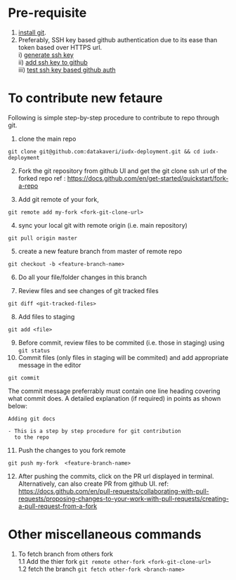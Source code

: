 # Pre-requisite
1.  [install git](https://github.com/git-guides/install-git).
2. Preferably, SSH key based github authentication due to its ease than 
token based over HTTPS url. <br>
  i) [generate ssh key](https://docs.github.com/en/authentication/connecting-to-github-with-ssh/generating-a-new-ssh-key-and-adding-it-to-the-ssh-agent) <br>
  ii) [add ssh key to github](https://docs.github.com/en/authentication/connecting-to-github-with-ssh/adding-a-new-ssh-key-to-your-github-account) <br>
  iii) [test ssh key based github auth](https://docs.github.com/en/authentication/connecting-to-github-with-ssh/testing-your-ssh-connection) 

# To contribute new fetaure
Following is simple step-by-step procedure to contribute to repo through 
git.
1. clone the main repo
```
git clone git@github.com:datakaveri/iudx-deployment.git && cd iudx-deployment
```
2. Fork the git repository from github UI and get the git clone ssh url of the forked repo
ref : https://docs.github.com/en/get-started/quickstart/fork-a-repo

3. Add git remote of your fork,
```
git remote add my-fork <fork-git-clone-url>
```

4. sync your local git with remote origin (i.e. main repository)
```
git pull origin master
```

5. create a new feature branch from master of remote repo 
```
git checkout -b <feature-branch-name> 
```

6.  Do all your file/folder changes in this branch 

7.  Review files and see changes of git tracked files
```
git diff <git-tracked-files>
```
8. Add files to staging
```
git add <file>
```
9. Before commit, review files to be commited (i.e. those in staging)  using ``git status``
10. Commit files (only files in staging will be commited) and add appropriate message in the editor 
```
git commit 
```
The commit message preferrably must contain one line heading covering what commit does.
A detailed explanation (if required) in points as shown below:
```
Adding git docs 

- This is a step by step procedure for git contribution
  to the repo
```

11.  Push the changes to you fork remote 
```
git push my-fork  <feature-branch-name>
```
12.  After pushing the commits, click on the PR url displayed in terminal.
Alternatively, can also create PR from github UI. 
ref: https://docs.github.com/en/pull-requests/collaborating-with-pull-requests/proposing-changes-to-your-work-with-pull-requests/creating-a-pull-request-from-a-fork


# Other miscellaneous commands
1. To fetch branch from others fork <br>
1.1  Add the thier fork ``git remote other-fork <fork-git-clone-url>`` <br>
1.2  fetch the branch ``git fetch other-fork <branch-name>`` <br>

